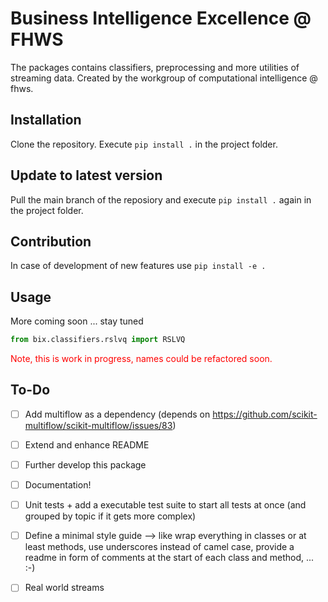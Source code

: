 # Business Intelligence Excellence @ FHWS 
The packages contains classifiers, preprocessing and more utilities of streaming data.
Created by the workgroup of computational intelligence @ fhws.

## Installation
Clone the repository. Execute ``pip install .`` in the project folder.

## Update to latest version
Pull the main branch of the reposiory and execute ``pip install .`` again in the project folder.

## Contribution 
In case of development of new features use ``pip install -e .`` 

## Usage
More coming soon ... stay tuned

```python
from bix.classifiers.rslvq import RSLVQ
```

<p style="color:#FF0000";>Note, this is work in progress, names could be refactored soon.</p>

## To-Do
- [ ] Add multiflow as a dependency (depends on https://github.com/scikit-multiflow/scikit-multiflow/issues/83)
- [ ] Extend and enhance README
- [ ] Further develop this package
- [ ] Documentation!
- [ ] Unit tests + add a executable test suite to start all tests at once 
(and grouped by topic if it gets more complex)
- [ ] Define a minimal style guide --> like wrap everything in classes or at least methods, 
use underscores instead of camel case, 
provide a readme in form of comments at the start of each class and method, ... :-) 
- [ ] Real world streams

